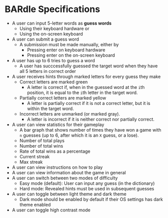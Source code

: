 # BARdle Specifications

- A user can input 5-letter words as **guess words**
  - Using their keyboard hardware or
  - Using the on-screen keyboard
- A user can submit a guess word
  - A submission must be made manually, either by
    - Pressing enter on keyboard hardware
    - Pressing enter on the on-screen keyboard
- A user has up to 6 tries to guess a word
  - A user has succcessfully guessed the target word when they have all 5 letters in correct order
- A user receives hints through marked letters for every guess they make
  - Correct letters are marked green
    - A letter is correct if, when in the guessed word at the `i`th position, it is equal to the `i`th letter in the target word.
  - Partially correct letters are marked yellow
    - A letter is partially correct if it is not a correct letter, but it is within the target word.
  - Incorrect letters are unmarked (or marked gray).
    - A letter is incorrect if it is neither correct nor partially correct.
- A user can view statistics for their gameplay
  - A bar graph that shows number of times they have won a game with `n` guesses (up to 6, after which it is an `X` guess, or a lose).
  - Number of total plays
  - Number of total wins
  - Rate of total wins as a percentage
  - Current streak
  - Max streak
- A user can view instructions on how to play
- A user can view information about the game in general
- A user can switch between two modes of difficulty
  - Easy mode (default): User can input any guess (in the dictionary)
  - Hard mode: Revealed hints must be used in subsequent guesses
- A user can toggle between light theme and dark theme
  - Dark mode should be enabled by default if their OS settings has dark theme enabled
- A user can toggle high contrast mode
